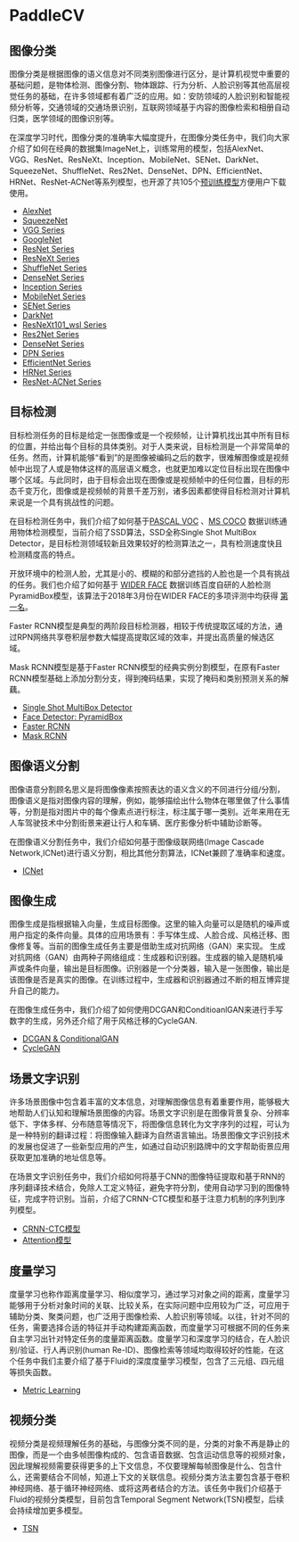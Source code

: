 PaddleCV
========

图像分类
--------

图像分类是根据图像的语义信息对不同类别图像进行区分，是计算机视觉中重要的基础问题，是物体检测、图像分割、物体跟踪、行为分析、人脸识别等其他高层视觉任务的基础，在许多领域都有着广泛的应用。如：安防领域的人脸识别和智能视频分析等，交通领域的交通场景识别，互联网领域基于内容的图像检索和相册自动归类，医学领域的图像识别等。

在深度学习时代，图像分类的准确率大幅度提升，在图像分类任务中，我们向大家介绍了如何在经典的数据集ImageNet上，训练常用的模型，包括AlexNet、VGG、ResNet、ResNeXt、Inception、MobileNet、SENet、DarkNet、SqueezeNet、ShuffleNet、Res2Net、DenseNet、DPN、EfficientNet、HRNet、ResNet-ACNet等系列模型，也开源了共105个[预训练模型](https://github.com/PaddlePaddle/models/blob/develop/PaddleCV/image_classification/README.md#已发布模型及其性能)方便用户下载使用。

-  [AlexNet](https://github.com/PaddlePaddle/models/tree/develop/PaddleCV/image_classification/models)
-  [SqueezeNet](https://github.com/PaddlePaddle/models/tree/develop/PaddleCV/image_classification/models)
-  [VGG Series](https://github.com/PaddlePaddle/models/tree/develop/PaddleCV/image_classification/models)
-  [GoogleNet](https://github.com/PaddlePaddle/models/tree/develop/PaddleCV/image_classification/models)
-  [ResNet Series](https://github.com/PaddlePaddle/models/tree/develop/PaddleCV/image_classification/models)
-  [ResNeXt Series](https://github.com/PaddlePaddle/models/tree/develop/PaddleCV/image_classification/models)
-  [ShuffleNet Series](https://github.com/PaddlePaddle/models/tree/develop/PaddleCV/image_classification/models)
-  [DenseNet Series](https://github.com/PaddlePaddle/models/tree/develop/PaddleCV/image_classification/models)
-  [Inception Series](https://github.com/PaddlePaddle/models/tree/develop/PaddleCV/image_classification/models)
-  [MobileNet Series](https://github.com/PaddlePaddle/models/tree/develop/PaddleCV/image_classification/models)
-  [SENet Series](https://github.com/PaddlePaddle/models/tree/develop/PaddleCV/image_classification/models)
-  [DarkNet](https://github.com/PaddlePaddle/models/tree/develop/PaddleCV/image_classification/models)
-  [ResNeXt101_wsl Series](https://github.com/PaddlePaddle/models/tree/develop/PaddleCV/image_classification/models)
- [Res2Net Series](https://github.com/PaddlePaddle/models/tree/develop/PaddleCV/image_classification/models)
- [DenseNet Series](https://github.com/PaddlePaddle/models/tree/develop/PaddleCV/image_classification/models)
- [DPN Series](https://github.com/PaddlePaddle/models/tree/develop/PaddleCV/image_classification/models)
- [EfficientNet Series](https://github.com/PaddlePaddle/models/tree/develop/PaddleCV/image_classification/models)
- [HRNet Series](https://github.com/PaddlePaddle/models/tree/develop/PaddleCV/image_classification/models)
- [ResNet-ACNet Series](https://github.com/PaddlePaddle/models/tree/develop/PaddleCV/image_classification/models)


目标检测
--------

目标检测任务的目标是给定一张图像或是一个视频帧，让计算机找出其中所有目标的位置，并给出每个目标的具体类别。对于人类来说，目标检测是一个非常简单的任务。然而，计算机能够“看到”的是图像被编码之后的数字，很难解图像或是视频帧中出现了人或是物体这样的高层语义概念，也就更加难以定位目标出现在图像中哪个区域。与此同时，由于目标会出现在图像或是视频帧中的任何位置，目标的形态千变万化，图像或是视频帧的背景千差万别，诸多因素都使得目标检测对计算机来说是一个具有挑战性的问题。

在目标检测任务中，我们介绍了如何基于[PASCAL VOC](http://host.robots.ox.ac.uk/pascal/VOC/) 、[MS COCO](http://cocodataset.org/#home) 数据训练通用物体检测模型，当前介绍了SSD算法，SSD全称Single Shot MultiBox Detector，是目标检测领域较新且效果较好的检测算法之一，具有检测速度快且检测精度高的特点。

开放环境中的检测人脸，尤其是小的、模糊的和部分遮挡的人脸也是一个具有挑战的任务。我们也介绍了如何基于 [WIDER FACE](http://mmlab.ie.cuhk.edu.hk/projects/WIDERFace) 数据训练百度自研的人脸检测PyramidBox模型，该算法于2018年3月份在WIDER FACE的多项评测中均获得 [第一名](http://mmlab.ie.cuhk.edu.hk/projects/WIDERFace/WiderFace_Results.html)。

Faster RCNN模型是典型的两阶段目标检测器，相较于传统提取区域的方法，通过RPN网络共享卷积层参数大幅提高提取区域的效率，并提出高质量的候选区域。

Mask RCNN模型是基于Faster RCNN模型的经典实例分割模型，在原有Faster RCNN模型基础上添加分割分支，得到掩码结果，实现了掩码和类别预测关系的解藕。

-  [Single Shot MultiBox Detector](https://github.com/PaddlePaddle/PaddleDetection)
-  [Face Detector: PyramidBox](https://github.com/PaddlePaddle/models/tree/release/1.7/PaddleCV/face_detection/README_cn.md)
-  [Faster RCNN](https://github.com/PaddlePaddle/PaddleDetection)
-  [Mask RCNN](https://github.com/PaddlePaddle/PaddleDetection)

图像语义分割
------------

图像语意分割顾名思义是将图像像素按照表达的语义含义的不同进行分组/分割，图像语义是指对图像内容的理解，例如，能够描绘出什么物体在哪里做了什么事情等，分割是指对图片中的每个像素点进行标注，标注属于哪一类别。近年来用在无人车驾驶技术中分割街景来避让行人和车辆、医疗影像分析中辅助诊断等。

在图像语义分割任务中，我们介绍如何基于图像级联网络(Image Cascade
Network,ICNet)进行语义分割，相比其他分割算法，ICNet兼顾了准确率和速度。

-  [ICNet](https://github.com/PaddlePaddle/PaddleSeg)

图像生成
-----------

图像生成是指根据输入向量，生成目标图像。这里的输入向量可以是随机的噪声或用户指定的条件向量。具体的应用场景有：手写体生成、人脸合成、风格迁移、图像修复等。当前的图像生成任务主要是借助生成对抗网络（GAN）来实现。
生成对抗网络（GAN）由两种子网络组成：生成器和识别器。生成器的输入是随机噪声或条件向量，输出是目标图像。识别器是一个分类器，输入是一张图像，输出是该图像是否是真实的图像。在训练过程中，生成器和识别器通过不断的相互博弈提升自己的能力。

在图像生成任务中，我们介绍了如何使用DCGAN和ConditioanlGAN来进行手写数字的生成，另外还介绍了用于风格迁移的CycleGAN.

- [DCGAN & ConditionalGAN](https://github.com/PaddlePaddle/models/tree/release/1.7/PaddleCV/gan/c_gan)
- [CycleGAN](https://github.com/PaddlePaddle/models/tree/release/1.7/PaddleCV/gan/cycle_gan)

场景文字识别
------------

许多场景图像中包含着丰富的文本信息，对理解图像信息有着重要作用，能够极大地帮助人们认知和理解场景图像的内容。场景文字识别是在图像背景复杂、分辨率低下、字体多样、分布随意等情况下，将图像信息转化为文字序列的过程，可认为是一种特别的翻译过程：将图像输入翻译为自然语言输出。场景图像文字识别技术的发展也促进了一些新型应用的产生，如通过自动识别路牌中的文字帮助街景应用获取更加准确的地址信息等。

在场景文字识别任务中，我们介绍如何将基于CNN的图像特征提取和基于RNN的序列翻译技术结合，免除人工定义特征，避免字符分割，使用自动学习到的图像特征，完成字符识别。当前，介绍了CRNN-CTC模型和基于注意力机制的序列到序列模型。

-  [CRNN-CTC模型](https://github.com/PaddlePaddle/models/tree/release/1.7/PaddleCV/ocr_recognition)
-  [Attention模型](https://github.com/PaddlePaddle/models/tree/release/1.7/PaddleCV/ocr_recognition)


度量学习
-------


度量学习也称作距离度量学习、相似度学习，通过学习对象之间的距离，度量学习能够用于分析对象时间的关联、比较关系，在实际问题中应用较为广泛，可应用于辅助分类、聚类问题，也广泛用于图像检索、人脸识别等领域。以往，针对不同的任务，需要选择合适的特征并手动构建距离函数，而度量学习可根据不同的任务来自主学习出针对特定任务的度量距离函数。度量学习和深度学习的结合，在人脸识别/验证、行人再识别(human Re-ID)、图像检索等领域均取得较好的性能，在这个任务中我们主要介绍了基于Fluid的深度度量学习模型，包含了三元组、四元组等损失函数。

- [Metric Learning](https://github.com/PaddlePaddle/models/tree/release/1.7/PaddleCV/metric_learning)


视频分类
-------

视频分类是视频理解任务的基础，与图像分类不同的是，分类的对象不再是静止的图像，而是一个由多帧图像构成的、包含语音数据、包含运动信息等的视频对象，因此理解视频需要获得更多的上下文信息，不仅要理解每帧图像是什么、包含什么，还需要结合不同帧，知道上下文的关联信息。视频分类方法主要包含基于卷积神经网络、基于循环神经网络、或将这两者结合的方法。该任务中我们介绍基于Fluid的视频分类模型，目前包含Temporal Segment Network(TSN)模型，后续会持续增加更多模型。


- [TSN](https://github.com/PaddlePaddle/models/tree/release/1.7/PaddleCV/video)
